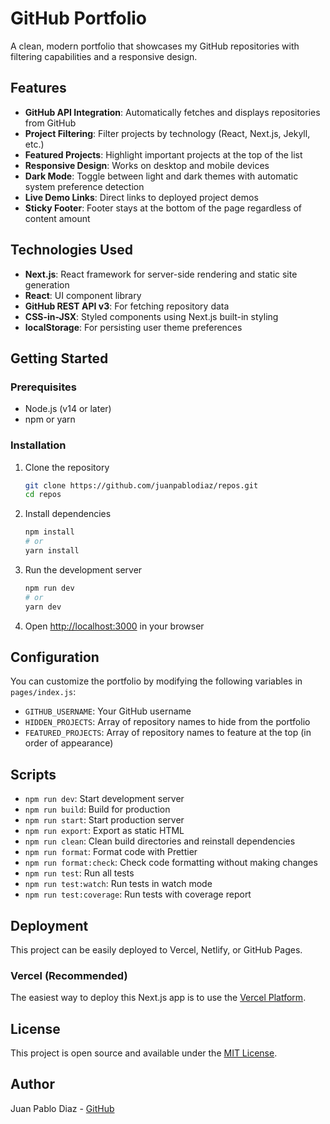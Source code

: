 # GitHub Portfolio

A clean, modern portfolio that showcases my GitHub repositories with filtering capabilities and a responsive design.

## Features

- **GitHub API Integration**: Automatically fetches and displays repositories from GitHub
- **Project Filtering**: Filter projects by technology (React, Next.js, Jekyll, etc.)
- **Featured Projects**: Highlight important projects at the top of the list
- **Responsive Design**: Works on desktop and mobile devices
- **Dark Mode**: Toggle between light and dark themes with automatic system preference detection
- **Live Demo Links**: Direct links to deployed project demos
- **Sticky Footer**: Footer stays at the bottom of the page regardless of content amount

## Technologies Used

- **Next.js**: React framework for server-side rendering and static site generation
- **React**: UI component library
- **GitHub REST API v3**: For fetching repository data
- **CSS-in-JSX**: Styled components using Next.js built-in styling
- **localStorage**: For persisting user theme preferences

## Getting Started

### Prerequisites

- Node.js (v14 or later)
- npm or yarn

### Installation

1. Clone the repository
   ```bash
   git clone https://github.com/juanpablodiaz/repos.git
   cd repos
   ```

2. Install dependencies
   ```bash
   npm install
   # or
   yarn install
   ```

3. Run the development server
   ```bash
   npm run dev
   # or
   yarn dev
   ```

4. Open [http://localhost:3000](http://localhost:3000) in your browser

## Configuration

You can customize the portfolio by modifying the following variables in `pages/index.js`:

- `GITHUB_USERNAME`: Your GitHub username
- `HIDDEN_PROJECTS`: Array of repository names to hide from the portfolio
- `FEATURED_PROJECTS`: Array of repository names to feature at the top (in order of appearance)

## Scripts

- `npm run dev`: Start development server
- `npm run build`: Build for production
- `npm run start`: Start production server
- `npm run export`: Export as static HTML
- `npm run clean`: Clean build directories and reinstall dependencies
- `npm run format`: Format code with Prettier
- `npm run format:check`: Check code formatting without making changes
- `npm run test`: Run all tests
- `npm run test:watch`: Run tests in watch mode
- `npm run test:coverage`: Run tests with coverage report

## Deployment

This project can be easily deployed to Vercel, Netlify, or GitHub Pages.

### Vercel (Recommended)

The easiest way to deploy this Next.js app is to use the [Vercel Platform](https://vercel.com).

## License

This project is open source and available under the [MIT License](LICENSE).

## Author

Juan Pablo Diaz - [GitHub](https://github.com/juanpablodiaz)
